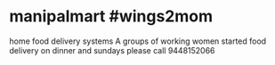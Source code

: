 # manipalmart #wings2mom
home food delivery systems
A groups of working women started food delivery on dinner and sundays
please call 9448152066
